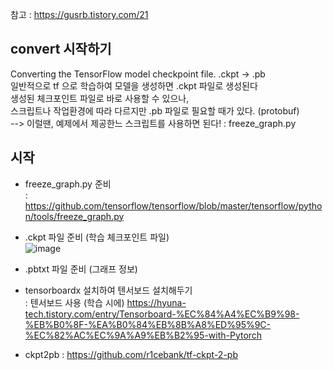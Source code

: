 참고 : https://gusrb.tistory.com/21  

## convert 시작하기
Converting the TensorFlow model checkpoint file.  .ckpt -> .pb  
일반적으로 tf 으로 학습하여 모델을 생성하면 .ckpt 파일로 생성된다  
생성된 체크포인트 파일로 바로 사용할 수 있으나,  
스크립트나 작업환경에 따라 다르지만 .pb 파일로 필요할 때가 있다. (protobuf)  
--> 이럴땐, 예제에서 제공한느 스크립트를 사용하면 된다! : freeze_graph.py  

## 시작
- freeze_graph.py 준비  
: https://github.com/tensorflow/tensorflow/blob/master/tensorflow/python/tools/freeze_graph.py  
- .ckpt 파일 준비 (학습 체크포인트 파일)  
![image](https://user-images.githubusercontent.com/56099627/163320985-3257f66c-6980-4f0c-99fc-3097402259d5.png)  
- .pbtxt 파일 준비 (그래프 정보)  
- tensorboardx 설치하여 텐서보드 설치해두기  
: 텐서보드 사용 (학습 시에) https://hyuna-tech.tistory.com/entry/Tensorboard-%EC%84%A4%EC%B9%98-%EB%B0%8F-%EA%B0%84%EB%8B%A8%ED%95%9C-%EC%82%AC%EC%9A%A9%EB%B2%95-with-Pytorch 

- ckpt2pb
: https://github.com/r1cebank/tf-ckpt-2-pb
